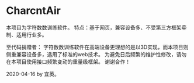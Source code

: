 # CharcntAir
本项目为字符数数训练软件。
特点：基于网页，兼容设备多、不受第三方框架牵制、适用行业多。

至代码捐赠者：
字符数数训练软件在高端设备更理想的是以3D实现，而本项目则侧重兼容设备多，选用了标准的web技术。
为避免日后频繁的维护性修改，请勿在本项目使用接口频繁变动的重量级框架。
谢谢合作！

2020-04-16 by 宜英。
